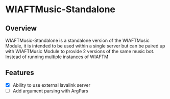 WIAFTMusic-Standalone
=====================

## Overview
WIAFTMusic-Standalone is a standalone version of the WIAFTMusic Module, it is intended to be used within a single server
but can be paired up with WIAFTMusic Module to provide 2 versions of the same music bot. Instead of running multiple
instances of WIAFTM

## Features
- [x] Ability to use external lavalink server 
- [ ] Add argument parsing with ArgPars